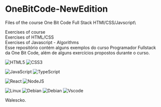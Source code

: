 # OneBitCode-NewEdition
Files of the course One Bit Code Full Stack HTMl/CSS/Javscript\

Exercises of course\
Exercises of HTML/CSS\
Exercises of Javascript - Algorithms\
Esse repositório contém alguns exemplos do curso Programador Fullstack da One Bit Code, além de alguns exercícios propostos durante o curso.

![HTML5](https://img.shields.io/badge/HTML5-E34F26?style=for-the-badge&logo=html5&logoColor=white)
![CSS3](https://img.shields.io/badge/CSS3-1572B6?style=for-the-badge&logo=css3&logoColor=white)

![JavaScript](https://img.shields.io/badge/JavaScript-F7DF1E?style=for-the-badge&logo=javascript&logoColor=black)
![TypeScript](https://img.shields.io/badge/TypeScript-007ACC?style=for-the-badge&logo=typescript&logoColor=white)

![React](https://img.shields.io/badge/React-20232A?style=for-the-badge&logo=react&logoColor=61DAFB)
![NodeJS](https://img.shields.io/badge/node.js-6DA55F?style=for-the-badge&logo=node.js&logoColor=white)

![Linux](https://img.shields.io/badge/Linux-000?style=for-the-badge&logo=linux&logoColor=FCC624)
![Debian](https://img.shields.io/badge/Debian-D70A53?style=for-the-badge&logo=debian&logoColor=white)
![Debian](https://img.shields.io/badge/Debian-D70A53?style=for-the-badge&logo=OpenMandriva&logoColor=blue)
![Vscode](https://img.shields.io/badge/Vscode-007ACC?style=for-the-badge&logo=visual-studio-code&logoColor=white)


Walescko.
